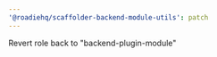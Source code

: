 ```yaml
---
'@roadiehq/scaffolder-backend-module-utils': patch
---
```


Revert role back to "backend-plugin-module"
